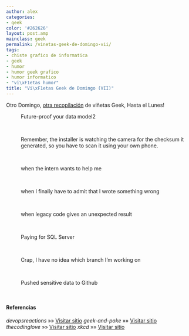 ```yaml
---
author: alex
categories:
- geek
color: '#262626'
layout: post.amp
mainclass: geek
permalink: /vinetas-geek-de-domingo-vii/
tags:
- chiste grafico de informatica
- geek
- humor
- humor geek grafico
- humor informatico
- "vi\xF1etas humor"
title: "Vi\xF1etas Geek de Domingo (VII)"
---
```


Otro Domingo, [otra recopilación][1] de viñetas Geek, Hasta el Lunes!

<!--more--><!--ad-->
<div id="gallery-7" class="gallery galleryid-1792 gallery-columns-1 gallery-size-thumbnail">
<dl class="gallery-item">
<dt class="gallery-icon landscape">
<a href="/img/2013/07/Future-proof-your-data-model2.png"><amp-img on="tap:lightbox1" role="button" tabindex="0" layout="responsive" src="/img/2013/07/Future-proof-your-data-model2-150x150.png" class="attachment-thumbnail" alt="Future-proof your data model2" aria-describedby="gallery-7-1800" width="150px" height="150px" /></a>
</dt>
<dd class="wp-caption-text gallery-caption" id="gallery-7-1800">
      Future-proof your data model2
    </dd>
</dl>
<br  />
<dl class="gallery-item">
<dt class="gallery-icon portrait">
<a href="/img/2013/07/QR-Code.png"><amp-img on="tap:lightbox1" role="button" tabindex="0" layout="responsive" src="/img/2013/07/QR-Code-150x150.png" class="attachment-thumbnail" alt="QR Code" aria-describedby="gallery-7-1793" width="150px" height="150px" /></a>
</dt>
<dd class="wp-caption-text gallery-caption" id="gallery-7-1793">
      Remember, the installer is watching the camera for the checksum it generated, so you have to scan it using your own phone.
    </dd>
</dl>
<br  />
<dl class="gallery-item">
<dt class="gallery-icon landscape">
<a href="/img/2013/07/when-the-intern-wants-to-help-me.gif"><amp-img on="tap:lightbox1" role="button" tabindex="0" layout="responsive" src="/img/2013/07/when-the-intern-wants-to-help-me-150x150.gif" class="attachment-thumbnail" alt="when the intern wants to help me" aria-describedby="gallery-7-1794" width="150px" height="150px" /></a>
</dt>
<dd class="wp-caption-text gallery-caption" id="gallery-7-1794">
      when the intern wants to help me
    </dd>
</dl>
<br  />
<dl class="gallery-item">
<dt class="gallery-icon landscape">
<a href="/img/2013/07/when-I-finally-have-to-admit-that-I-wrote-something-wrong.gif"><amp-img on="tap:lightbox1" role="button" tabindex="0" layout="responsive" src="/img/2013/07/when-I-finally-have-to-admit-that-I-wrote-something-wrong-150x150.gif" class="attachment-thumbnail" alt="when I finally have to admit that I wrote something wrong" aria-describedby="gallery-7-1795" width="150px" height="150px" /></a>
</dt>
<dd class="wp-caption-text gallery-caption" id="gallery-7-1795">
      when I finally have to admit that I wrote something wrong
    </dd>
</dl>
<br  />
<dl class="gallery-item">
<dt class="gallery-icon landscape">
<a href="/img/2013/07/when-legacy-code-gives-an-unexpected-result.gif"><amp-img on="tap:lightbox1" role="button" tabindex="0" layout="responsive" src="/img/2013/07/when-legacy-code-gives-an-unexpected-result-150x150.gif" class="attachment-thumbnail" alt="when legacy code gives an unexpected result" aria-describedby="gallery-7-1796" width="150px" height="150px" /></a>
</dt>
<dd class="wp-caption-text gallery-caption" id="gallery-7-1796">
      when legacy code gives an unexpected result
    </dd>
</dl>
<br  />
<dl class="gallery-item">
<dt class="gallery-icon landscape">
<a href="/img/2013/07/Paying-for-SQL-Server.gif"><amp-img on="tap:lightbox1" role="button" tabindex="0" layout="responsive" src="/img/2013/07/Paying-for-SQL-Server-150x150.gif" class="attachment-thumbnail" alt="Paying for SQL Server" aria-describedby="gallery-7-1797" width="150px" height="150px" /></a>
</dt>
<dd class="wp-caption-text gallery-caption" id="gallery-7-1797">
      Paying for SQL Server
    </dd>
</dl>
<br  />
<dl class="gallery-item">
<dt class="gallery-icon landscape">
<a href="/img/2013/07/Crap-I-have-no-idea-which-branch-Im-working-on.gif"><amp-img on="tap:lightbox1" role="button" tabindex="0" layout="responsive" src="/img/2013/07/Crap-I-have-no-idea-which-branch-Im-working-on-150x150.gif" class="attachment-thumbnail" alt="Crap, I have no idea which branch I'm working on" aria-describedby="gallery-7-1798" width="150px" height="150px" /></a>
</dt>
<dd class="wp-caption-text gallery-caption" id="gallery-7-1798">
      Crap, I have no idea which branch I&#8217;m working on
    </dd>
</dl>
<br  />
<dl class="gallery-item">
<dt class="gallery-icon landscape">
<a href="/img/2013/07/Pushed-sensitive-data-to-Github.gif"><amp-img on="tap:lightbox1" role="button" tabindex="0" layout="responsive" src="/img/2013/07/Pushed-sensitive-data-to-Github-150x150.gif" class="attachment-thumbnail" alt="Pushed sensitive data to Github" aria-describedby="gallery-7-1799" width="150px" height="150px" /></a>
</dt>
<dd class="wp-caption-text gallery-caption" id="gallery-7-1799">
      Pushed sensitive data to Github
    </dd>
</dl>
<br  />
</div>

#### Referencias

*devopsreactions* »» <a href="http://devopsreactions.tumblr.com/" target="_blank">Visitar sitio</a>
*geek-and-poke* »» <a href="http://geek-and-poke.com/" target="_blank">Visitar sitio</a>
*thecodinglove* »» <a href="http://thecodinglove.com" target="_blank">Visitar sitio</a>
*xkcd* »» <a href="http://xkcd.com" target="_blank">Visitar sitio</a>



 [1]: https://elbauldelprogramador.com/ "Viñetas Geek de Domingo"
